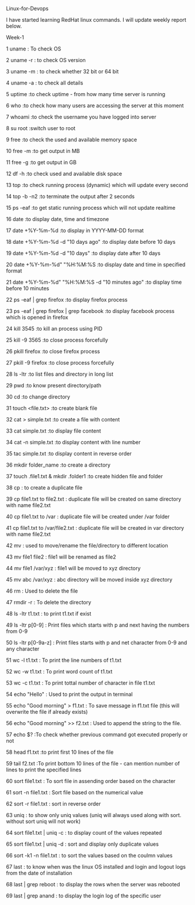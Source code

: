 Linux-for-Devops

I have started learning RedHat linux commands. I will update weekly report below.

Week-1

1 uname : To check OS

2 uname -r : to check OS version

3 uname -m : to check whether 32 bit or 64 bit

4 uname -a : to check all details

5 uptime :to check uptime - from how many time server is running

6 who :to check how many users are accessing the server at this moment

7 whoami :to check the username you have logged into server

8 su root :switch user to root

9 free :to check the used and available memory space

10 free -m :to get output in MB

11 free -g :to get output in GB

12 df -h :to check used and available disk space

13 top :to check running process (dynamic) which will update every second

14 top -b -n2 :to terminate the output after 2 seconds

15 ps -eaf :to get static running process which will not update realtime

16 date :to display date, time and timezone

17 date +%Y-%m-%d :to display in YYYY-MM-DD format

18 date +%Y-%m-%d -d "10 days ago" :to display date before 10 days

19 date +%Y-%m-%d -d "10 days" :to display date after 10 days

20 date +%Y-%m-%d" "%H:%M:%S :to display date and time in specified format

21 date +%Y-%m-%d" "%H:%M:%S -d "10 minutes ago" :to display time before 10 minutes

22 ps -eaf | grep firefox :to display firefox process

23 ps -eaf | grep firefox | grep facebook :to display facebook process which is opened in firefox

24 kill 3545 :to kill an process using PID

25 kill -9 3565 :to close process forcefully

26 pkill firefox :to close firefox process

27 pkill -9 firefox :to close process forcefully

28 ls -ltr :to list files and directory in long list

29 pwd :to know present directory/path

30 cd :to change directory

31 touch <file.txt> :to create blank file

32 cat > simple.txt :to create a file with content

33 cat simple.txt :to display file content

34 cat -n simple.txt :to display content with line number

35 tac simple.txt :to display content in reverse order

36 mkdir folder_name :to create a directory

37 touch .file1.txt & mkdir .folder1 :to create hidden file and folder

38 cp : to create a duplicate file

39 cp file1.txt to file2.txt : duplicate file will be created on same directory with name file2.txt

40 cp file1.txt to /var : duplicate file will be created under /var folder

41 cp file1.txt to /var/file2.txt : duplicate file will be created in var directory with name file2.txt

42 mv : used to move/rename the file/directory to different location

43 mv file1 file2 : file1 will be renamed as file2

44 mv file1 /var/xyz : file1 will be moved to xyz directory

45 mv abc /var/xyz : abc directory will be moved inside xyz directory

46 rm <filename> : Used to delete the file

47 rmdir -r <directory> : To delete the directory

48 ls -ltr t1.txt : to print t1.txt if exist

49 ls -ltr p[0-9] : Print files which starts with p and next having the numbers from 0-9

50 ls -ltr p[0-9a-z] : Print files starts with p and net character from 0-9 and any character

51 wc -l t1.txt : To print the line numbers of t1.txt

52 wc -w t1.txt : To print word count of t1.txt

53 wc -c t1.txt : To print tottal number of character in file t1.txt

54 echo "Hello" : Used to print the output in terminal

55 echo "Good morning" > f1.txt : To save message in f1.txt file (this will overwrite the file if already exists)

56 echo "Good morning" >> f2.txt : Used to append the string to the file.

57 echo $? :To check whether previous command got executed properly or not

58 head f1.txt :to print first 10 lines of the file

59 tail f2.txt :To print bottom 10 lines of the file - can mention number of lines to print the specified lines

60 sort file1.txt	: To sort file in assending order based on the character

61 sort -n file1.txt	: Sort file based on the numerical value

62 sort -r file1.txt	: sort in reverse order

63 uniq	: to show only uniq values (uniq will always used along with sort. without sort uniq will not work)

64 sort file1.txt | uniq -c	: to display count of the values repeated

65 sort file1.txt | uniq -d	: sort and display only duplicate values

66 sort -k1 -n file1.txt 	: to sort the values based on the coulmn values

67 last	: to know when was the linux OS installed and login and logout logs from the date of installation

68 last | grep reboot	: to display the rows when the server was rebooted

69 last | grep anand	: to display the login log of the specific user


